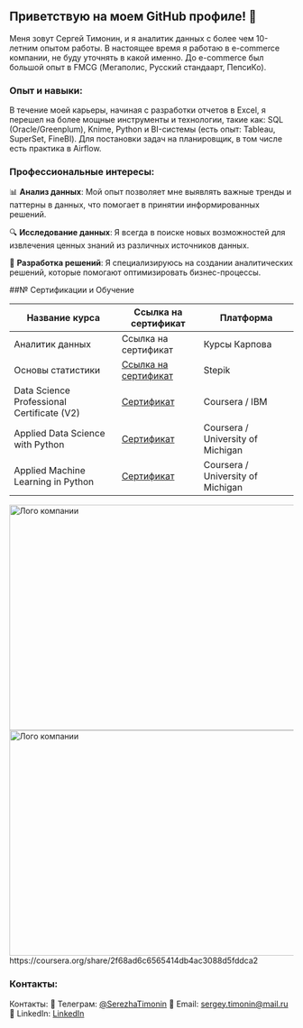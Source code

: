 ## Приветствую на моем GitHub профиле! 👋

Меня зовут Сергей Тимонин, и я аналитик данных с более чем 10-летним опытом работы. В настоящее время я работаю в e-commerce компании, не буду уточнять в какой именно. До e-commerce был большой опыт в FMCG (Мегаполис, Русский стандаарт, ПепсиКо).

### Опыт и навыки:

В течение моей карьеры, начиная с разработки отчетов в Excel, я перешел на более мощные инструменты и технологии, такие как:
SQL (Oracle/Greenplum), Knime, Python и BI-системы (есть опыт: Tableau, SuperSet, FineBI). Для постановки задач на планировщик, в том числе есть практика в Airflow.

### Профессиональные интересы:

📊 **Анализ данных**: Мой опыт позволяет мне выявлять важные тренды и паттерны в данных, что помогает в принятии информированных решений.

🔍 **Исследование данных**: Я всегда в поиске новых возможностей для извлечения ценных знаний из различных источников данных.

🚀 **Разработка решений**: Я специализируюсь на создании аналитических решений, которые помогают оптимизировать бизнес-процессы.

##№ Сертификации и Обучение

| Название курса                  | Ссылка на сертификат                                   | Платформа|
|---------------------------------|--------------------------------------------------------|----|
| Аналитик данных                  | Ссылка на сертификат                                   | Курсы Карпова |
| Основы статистики                  | [Ссылка на сертификат](https://stepik.org/cert/2048889)      | Stepik |
| Data Science Professional Certificate (V2)                      | [Сертификат](https://coursera.org/share/2f68ad6c6565414db4ac3088d5fddca2)| Coursera / IBM |
| Applied Data Science with Python | [Сертификат](https://www.coursera.org/account/accomplishments/specialization/QB2HDPBKMQXG)| Coursera / University of Michigan |
| Applied Machine Learning in Python    | [Сертификат](https://coursera.org/share/8fd64ae06cd6b10c974ef7de3149ecd0)| Coursera / University of Michigan |


<img src="https://s3.amazonaws.com/coursera_assets/meta_images/generated/CERTIFICATE_LANDING_PAGE/CERTIFICATE_LANDING_PAGE~WLZKPBSVRM8S/CERTIFICATE_LANDING_PAGE~WLZKPBSVRM8S.jpeg" alt="Лого компании" width="600" height="400">

<img src="https://s3.amazonaws.com/coursera_assets/meta_images/generated/CERTIFICATE_LANDING_PAGE/CERTIFICATE_LANDING_PAGE~WGWLA8LKSQDA/CERTIFICATE_LANDING_PAGE~WGWLA8LKSQDA.jpeg" alt="Лого компании" width="600" height="400">
https://coursera.org/share/2f68ad6c6565414db4ac3088d5fddca2





### Контакты:

Контакты:
📱 Телеграм: [@SerezhaTimonin](https://t.me/Serezha_Timonin)
📧 Email: sergey.timonin@mail.ru
💼 LinkedIn: [LinkedIn](https://www.linkedin.com/in/sergey-timonin/)

